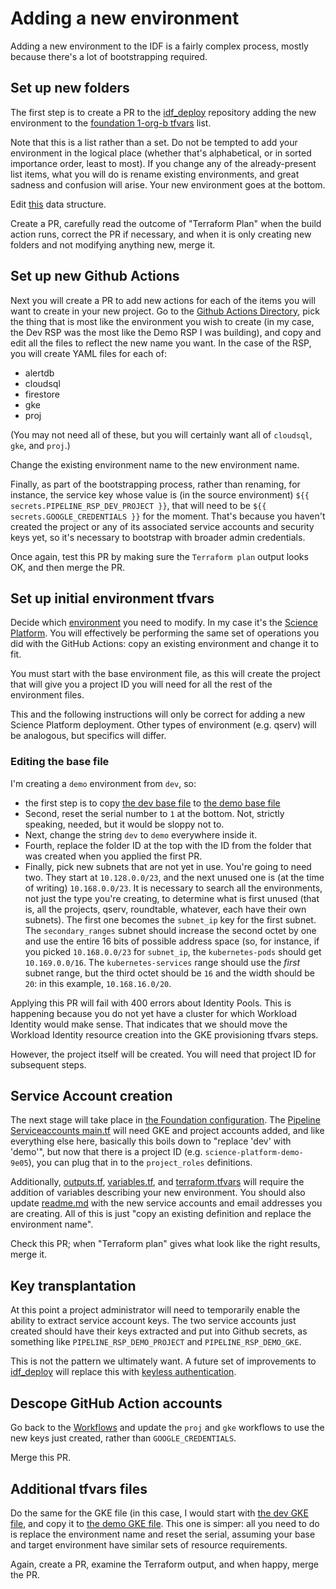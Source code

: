 # Adding a new environment

Adding a new environment to the IDF is a fairly complex process, mostly
because there's a lot of bootstrapping required.

## Set up new folders

The first step is to create a PR to the
[idf_deploy](https://github.com/lsst/idf_deploy) repository adding the
new environment to the [foundation 1-org-b
tfvars](./environment/foundation/1-org-b.tfvars) list.

Note that this is a list rather than a set.  Do not be tempted to add
your environment in the logical place (whether that's alphabetical, or
in sorted importance order, least to most).  If you change any of the
already-present list items, what you will do is rename existing
environments, and great sadness and confusion will arise.  Your new
environment goes at the bottom.

Edit
[this](https://github.com/lsst/idf_deploy/blob/d2f5f83d4c268b003df57106b74c623b98d586b0/environment/foundation/1-org-b/1-org-b.tfvars#L4-L12)
data structure.

Create a PR, carefully read the outcome of "Terraform Plan" when the
build action runs, correct the PR if necessary, and when it is only
creating new folders and not modifying anything new, merge it.

## Set up new Github Actions

Next you will create a PR to add new actions for each of the items
you will want to create in your new project.  Go to the [Github Actions
Directory](./.github/workflows), pick the thing that is most like the
environment you wish to create (in my case, the Dev RSP was the most
like the Demo RSP I was building), and copy and edit all the files to
reflect the new name you want.  In the case of the RSP, you will create
YAML files for each of:
* alertdb
* cloudsql
* firestore
* gke
* proj

(You may not need all of these, but you will certainly want all of
`cloudsql`, `gke`, and `proj`.)

Change the existing environment name to the new environment name.

Finally, as part of the bootstrapping process, rather than renaming, for
instance, the service key whose value is (in the source environment)
`${{ secrets.PIPELINE_RSP_DEV_PROJECT }}`, that will need to be
`${{ secrets.GOOGLE_CREDENTIALS }}` for the moment.  That's because you
haven't created the project or any of its associated service accounts
and security keys yet, so it's necessary to bootstrap with broader
admin credentials.

Once again, test this PR by making sure the `Terraform plan` output
looks OK, and then merge the PR.

## Set up initial environment tfvars

Decide which [environment](./environment/deployments) you need to
modify.  In my case it's the [Science
Platform](./environment/deployments/science-platform).  You will
effectively be performing the same set of operations you did with the
GitHub Actions: copy an existing environment and change it to fit.

You must start with the base environment file, as this will create the
project that will give you a project ID you will need for all the rest
of the environment files.

This and the following instructions will only be correct for adding a
new Science Platform deployment.  Other types of environment
(e.g. qserv) will be analogous, but specifics will differ.

### Editing the base file

I'm creating a `demo` environment from `dev`, so:

* the first step is to copy
  [the dev base file](./environment/deployments/science-platform/dev.tfvars) to 
  [the demo base
  file](./environment/deployments/science-platform/dev.tfvars)
* Second, reset the serial number to `1` at the bottom.  Not, strictly
  speaking, needed, but it would be sloppy not to.
* Next, change the string `dev` to `demo` everywhere inside it.
* Fourth, replace the folder ID at the top with the ID from the folder
  that was created when you applied the first PR.
* Finally, pick new subnets that are not yet in use.  You're going to
  need two.  They start at `10.128.0.0/23`, and the next unused one is
  (at the time of writing) `10.168.0.0/23`.  It is necessary to search
  all the environments, not just the type you're creating, to determine
  what is first unused (that is, all the projects, qserv, roundtable,
  whatever, each have their own subnets).  The first one becomes the
  `subnet_ip` key for the first subnet.  The `secondary_ranges` subnet
  should increase the second octet by one and use the entire 16 bits of
  possible address space (so, for instance, if you picked
  `10.168.0.0/23` for `subnet_ip`, the `kubernetes-pods` should get
  `10.169.0.0/16`.  The `kubernetes-services` range should use the
  *first* subnet range, but the third octet should be `16` and the width
  should be `20`: in this example, `10.168.16.0/20`.

Applying this PR will fail with 400 errors about Identity Pools.  This
is happening because you do not yet have a cluster for which Workload
Identity would make sense.  That indicates that we should move the
Workload Identity resource creation into the GKE provisioning tfvars
steps.

However, the project itself will be created.  You will need that project
ID for subsequent steps.

## Service Account creation

The next stage will take place in [the Foundation
configuration](./environment/foundation).  The [Pipeline Serviceaccounts
main.tf](./environment/foundation/pipeline_serviceaccounts/main.tf) will
need GKE and project accounts added, and like everything else here,
basically this boils down to "replace 'dev' with 'demo'", but now
that there is a project ID (e.g. `science-platform-demo-9e05`), you can
plug that in to the `project_roles` definitions.

Additionally,
[outputs.tf](./environment/foundation/pipeline_serviceaccounts/main.tf),
[variables.tf](./environment/foundation/pipeline_serviceaccounts/), and
[terraform.tfvars](./environment/foundation/pipeline_serviceaccounts/terraform.tfvars)
will require the addition of variables describing your new environment.
You should also update
[readme.md](./environment/foundation/pipeline_serviceaccounts/) with the
new service accounts and email addresses you are creating.  All of this
is just "copy an existing definition and replace the environment name".

Check this PR; when "Terraform plan" gives what look like the right
results, merge it.

## Key transplantation

At this point a project administrator will need to temporarily enable
the ability to extract service account keys.  The two service accounts
just created should have their keys extracted and put into Github
secrets, as something like `PIPELINE_RSP_DEMO_PROJECT` and
`PIPELINE_RSP_DEMO_GKE`.

This is not the pattern we ultimately want.  A future set of
improvements to [idf_deploy](.) will replace this with [keyless
authentication](https://cloud.google.com/blog/products/identity-security/enabling-keyless-authentication-from-github-actions).

## Descope GitHub Action accounts

Go back to the [Workflows](.github/workflows) and update the `proj` and
`gke` workflows to use the new keys just created, rather than
`GOOGLE_CREDENTIALS`.

Merge this PR.

## Additional tfvars files

Do the same for the GKE file (in this case, I would start with [the dev
GKE file](./environment/deployments/science-platform/dev-gke.tfvars),
and copy it to [the demo GKE
file](./environment/deployments/science-platform/demo-gke.tfvars).  This
one is simper: all you need to do is replace the environment name and
reset the serial, assuming your base and target environment have similar
sets of resource requirements.

Again, create a PR, examine the Terraform output, and when happy, merge
the PR.



